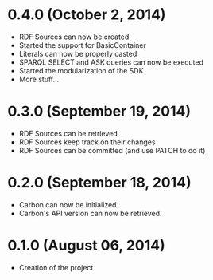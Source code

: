 # 0.4.0 (October 2, 2014)
* RDF Sources can now be created
* Started the support for BasicContainer
* Literals can now be properly casted
* SPARQL SELECT and ASK queries can now be executed
* Started the modularization of the SDK
* More stuff...

# 0.3.0 (September 19, 2014)
* RDF Sources can be retrieved
* RDF Sources keep track on their changes
* RDF Sources can be committed (and use PATCH to do it)
# 0.2.0 (September 18, 2014)
* Carbon can now be initialized.
* Carbon's API version can now be retrieved.
# 0.1.0 (August 06, 2014)
* Creation of the project